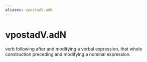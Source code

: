 ```yaml
---
aliases: vpostadV.adN
---
```

# vpostadV.adN

verb following after and modifying a verbal expression, that whole construction preceding and modifying a nominal expression.